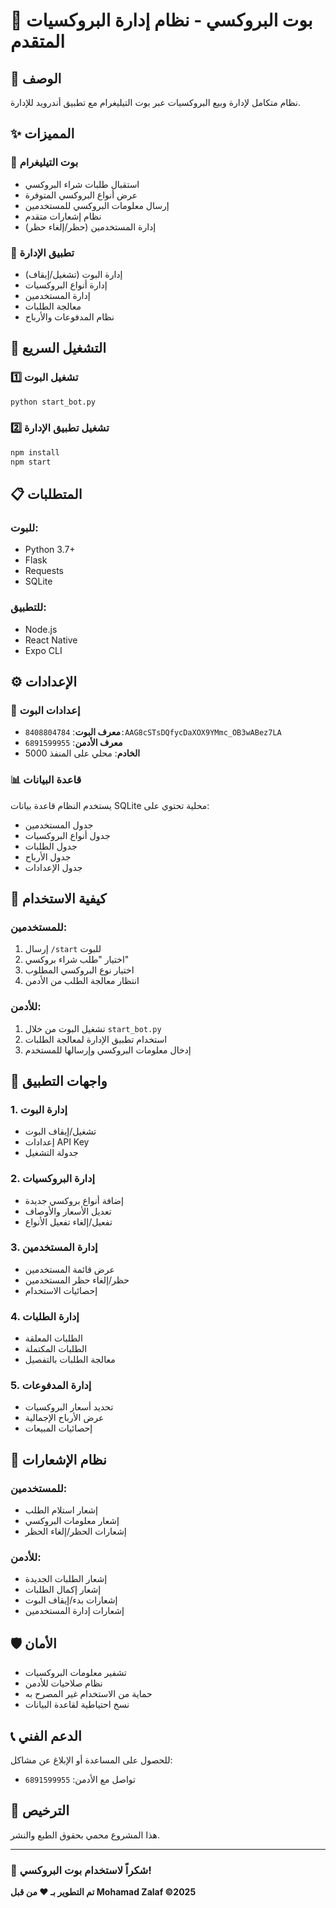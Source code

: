 # 🤖 بوت البروكسي - نظام إدارة البروكسيات المتقدم

## 📖 الوصف
نظام متكامل لإدارة وبيع البروكسيات عبر بوت التيليغرام مع تطبيق أندرويد للإدارة.

## ✨ المميزات

### 🤖 بوت التيليغرام
- استقبال طلبات شراء البروكسي
- عرض أنواع البروكسي المتوفرة
- إرسال معلومات البروكسي للمستخدمين
- نظام إشعارات متقدم
- إدارة المستخدمين (حظر/إلغاء حظر)

### 📱 تطبيق الإدارة
- إدارة البوت (تشغيل/إيقاف)
- إدارة أنواع البروكسيات
- إدارة المستخدمين
- معالجة الطلبات
- نظام المدفوعات والأرباح

## 🚀 التشغيل السريع

### 1️⃣ تشغيل البوت
```bash
python start_bot.py
```

### 2️⃣ تشغيل تطبيق الإدارة
```bash
npm install
npm start
```

## 📋 المتطلبات

### للبوت:
- Python 3.7+
- Flask
- Requests
- SQLite

### للتطبيق:
- Node.js
- React Native
- Expo CLI

## ⚙️ الإعدادات

### 🔧 إعدادات البوت
- **معرف البوت**: `8408804784:AAG8cSTsDQfycDaXOX9YMmc_OB3wABez7LA`
- **معرف الأدمن**: `6891599955`
- **الخادم**: محلي على المنفذ 5000

### 📊 قاعدة البيانات
يستخدم النظام قاعدة بيانات SQLite محلية تحتوي على:
- جدول المستخدمين
- جدول أنواع البروكسيات
- جدول الطلبات
- جدول الأرباح
- جدول الإعدادات

## 🎯 كيفية الاستخدام

### للمستخدمين:
1. إرسال `/start` للبوت
2. اختيار "طلب شراء بروكسي"
3. اختيار نوع البروكسي المطلوب
4. انتظار معالجة الطلب من الأدمن

### للأدمن:
1. تشغيل البوت من خلال `start_bot.py`
2. استخدام تطبيق الإدارة لمعالجة الطلبات
3. إدخال معلومات البروكسي وإرسالها للمستخدم

## 📱 واجهات التطبيق

### 1. إدارة البوت
- تشغيل/إيقاف البوت
- إعدادات API Key
- جدولة التشغيل

### 2. إدارة البروكسيات
- إضافة أنواع بروكسي جديدة
- تعديل الأسعار والأوصاف
- تفعيل/إلغاء تفعيل الأنواع

### 3. إدارة المستخدمين
- عرض قائمة المستخدمين
- حظر/إلغاء حظر المستخدمين
- إحصائيات الاستخدام

### 4. إدارة الطلبات
- الطلبات المعلقة
- الطلبات المكتملة
- معالجة الطلبات بالتفصيل

### 5. إدارة المدفوعات
- تحديد أسعار البروكسيات
- عرض الأرباح الإجمالية
- إحصائيات المبيعات

## 🔔 نظام الإشعارات

### للمستخدمين:
- إشعار استلام الطلب
- إشعار معلومات البروكسي
- إشعارات الحظر/إلغاء الحظر

### للأدمن:
- إشعار الطلبات الجديدة
- إشعار إكمال الطلبات
- إشعارات بدء/إيقاف البوت
- إشعارات إدارة المستخدمين

## 🛡️ الأمان
- تشفير معلومات البروكسيات
- نظام صلاحيات للأدمن
- حماية من الاستخدام غير المصرح به
- نسخ احتياطية لقاعدة البيانات

## 📞 الدعم الفني
للحصول على المساعدة أو الإبلاغ عن مشاكل:
- تواصل مع الأدمن: `6891599955`

## 📄 الترخيص
هذا المشروع محمي بحقوق الطبع والنشر.

---

### 🎉 شكراً لاستخدام بوت البروكسي!

**تم التطوير بـ ❤️ من قبل Mohamad Zalaf ©2025**